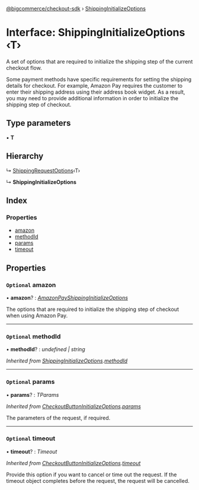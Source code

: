 [@bigcommerce/checkout-sdk](../README.md) › [ShippingInitializeOptions](shippinginitializeoptions.md)

# Interface: ShippingInitializeOptions ‹**T**›

A set of options that are required to initialize the shipping step of the
current checkout flow.

Some payment methods have specific requirements for setting the shipping
details for checkout. For example, Amazon Pay requires the customer to enter
their shipping address using their address book widget. As a result, you may
need to provide additional information in order to initialize the shipping
step of checkout.

## Type parameters

▪ **T**

## Hierarchy

  ↳ [ShippingRequestOptions](shippingrequestoptions.md)‹T›

  ↳ **ShippingInitializeOptions**

## Index

### Properties

* [amazon](shippinginitializeoptions.md#optional-amazon)
* [methodId](shippinginitializeoptions.md#optional-methodid)
* [params](shippinginitializeoptions.md#optional-params)
* [timeout](shippinginitializeoptions.md#optional-timeout)

## Properties

### `Optional` amazon

• **amazon**? : *[AmazonPayShippingInitializeOptions](amazonpayshippinginitializeoptions.md)*

The options that are required to initialize the shipping step of checkout
when using Amazon Pay.

___

### `Optional` methodId

• **methodId**? : *undefined | string*

*Inherited from [ShippingInitializeOptions](shippinginitializeoptions.md).[methodId](shippinginitializeoptions.md#optional-methodid)*

___

### `Optional` params

• **params**? : *TParams*

*Inherited from [CheckoutButtonInitializeOptions](checkoutbuttoninitializeoptions.md).[params](checkoutbuttoninitializeoptions.md#optional-params)*

The parameters of the request, if required.

___

### `Optional` timeout

• **timeout**? : *Timeout*

*Inherited from [CheckoutButtonInitializeOptions](checkoutbuttoninitializeoptions.md).[timeout](checkoutbuttoninitializeoptions.md#optional-timeout)*

Provide this option if you want to cancel or time out the request. If the
timeout object completes before the request, the request will be
cancelled.
